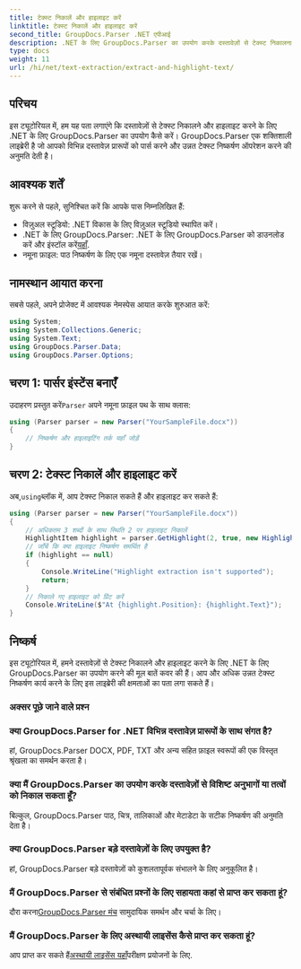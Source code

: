 ```yaml
---
title: टेक्स्ट निकालें और हाइलाइट करें
linktitle: टेक्स्ट निकालें और हाइलाइट करें
second_title: GroupDocs.Parser .NET एपीआई
description: .NET के लिए GroupDocs.Parser का उपयोग करके दस्तावेज़ों से टेक्स्ट निकालना और हाइलाइट करना सीखें। अपने .NET प्रोजेक्ट में कुशल टेक्स्ट निष्कर्षण के लिए आसान चरण।
type: docs
weight: 11
url: /hi/net/text-extraction/extract-and-highlight-text/
---
```

## परिचय
इस ट्यूटोरियल में, हम यह पता लगाएंगे कि दस्तावेज़ों से टेक्स्ट निकालने और हाइलाइट करने के लिए .NET के लिए GroupDocs.Parser का उपयोग कैसे करें। GroupDocs.Parser एक शक्तिशाली लाइब्रेरी है जो आपको विभिन्न दस्तावेज़ प्रारूपों को पार्स करने और उन्नत टेक्स्ट निष्कर्षण ऑपरेशन करने की अनुमति देती है।
## आवश्यक शर्तें
शुरू करने से पहले, सुनिश्चित करें कि आपके पास निम्नलिखित हैं:
- विज़ुअल स्टूडियो: .NET विकास के लिए विज़ुअल स्टूडियो स्थापित करें।
-  .NET के लिए GroupDocs.Parser: .NET के लिए GroupDocs.Parser को डाउनलोड करें और इंस्टॉल करें[यहाँ](https://releases.groupdocs.com/parser/net/).
- नमूना फ़ाइल: पाठ निष्कर्षण के लिए एक नमूना दस्तावेज़ तैयार रखें।

## नामस्थान आयात करना
सबसे पहले, अपने प्रोजेक्ट में आवश्यक नेमस्पेस आयात करके शुरुआत करें:
```csharp
using System;
using System.Collections.Generic;
using System.Text;
using GroupDocs.Parser.Data;
using GroupDocs.Parser.Options;
```
## चरण 1: पार्सर इंस्टेंस बनाएँ
 उदाहरण प्रस्तुत करें`Parser` अपने नमूना फ़ाइल पथ के साथ क्लास:
```csharp
using (Parser parser = new Parser("YourSampleFile.docx"))
{
    // निष्कर्षण और हाइलाइटिंग तर्क यहाँ जोड़ें
}
```
## चरण 2: टेक्स्ट निकालें और हाइलाइट करें
 अब,`using`ब्लॉक में, आप टेक्स्ट निकाल सकते हैं और हाइलाइट कर सकते हैं:
```csharp
using (Parser parser = new Parser("YourSampleFile.docx"))
{
    // अधिकतम 3 शब्दों के साथ स्थिति 2 पर हाइलाइट निकालें
    HighlightItem highlight = parser.GetHighlight(2, true, new HighlightOptions(3));
    // जाँचें कि क्या हाइलाइट निष्कर्षण समर्थित है
    if (highlight == null)
    {
        Console.WriteLine("Highlight extraction isn't supported");
        return;
    }
    // निकाले गए हाइलाइट को प्रिंट करें
    Console.WriteLine($"At {highlight.Position}: {highlight.Text}");
}
```

## निष्कर्ष
इस ट्यूटोरियल में, हमने दस्तावेज़ों से टेक्स्ट निकालने और हाइलाइट करने के लिए .NET के लिए GroupDocs.Parser का उपयोग करने की मूल बातें कवर की हैं। आप और अधिक उन्नत टेक्स्ट निष्कर्षण कार्य करने के लिए इस लाइब्रेरी की क्षमताओं का पता लगा सकते हैं।

### अक्सर पूछे जाने वाले प्रश्न
### क्या GroupDocs.Parser for .NET विभिन्न दस्तावेज़ प्रारूपों के साथ संगत है?
हां, GroupDocs.Parser DOCX, PDF, TXT और अन्य सहित फ़ाइल स्वरूपों की एक विस्तृत श्रृंखला का समर्थन करता है।
### क्या मैं GroupDocs.Parser का उपयोग करके दस्तावेज़ों से विशिष्ट अनुभागों या तत्वों को निकाल सकता हूँ?
बिल्कुल, GroupDocs.Parser पाठ, चित्र, तालिकाओं और मेटाडेटा के सटीक निष्कर्षण की अनुमति देता है।
### क्या GroupDocs.Parser बड़े दस्तावेज़ों के लिए उपयुक्त है?
हां, GroupDocs.Parser बड़े दस्तावेज़ों को कुशलतापूर्वक संभालने के लिए अनुकूलित है।
### मैं GroupDocs.Parser से संबंधित प्रश्नों के लिए सहायता कहां से प्राप्त कर सकता हूं?
 दौरा करना[GroupDocs.Parser मंच](https://forum.groupdocs.com/c/parser/17) सामुदायिक समर्थन और चर्चा के लिए।
### मैं GroupDocs.Parser के लिए अस्थायी लाइसेंस कैसे प्राप्त कर सकता हूं?
 आप प्राप्त कर सकते हैं[अस्थायी लाइसेंस यहाँ](https://purchase.groupdocs.com/temporary-license/)परीक्षण प्रयोजनों के लिए.